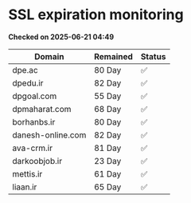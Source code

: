 # SSL expiration monitoring

**Checked on 2025-06-21 04:49**

| Domain | Remained | Status       |
|--------|----------|--------------|
| dpe.ac     | 80 Day   | ✅ |
| dpedu.ir     | 82 Day   | ✅ |
| dpgoal.com     | 55 Day   | ✅ |
| dpmaharat.com     | 68 Day   | ✅ |
| borhanbs.ir     | 80 Day   | ✅ |
| danesh-online.com     | 82 Day   | ✅ |
| ava-crm.ir     | 81 Day   | ✅ |
| darkoobjob.ir     | 23 Day   | ✅ |
| mettis.ir     | 61 Day   | ✅ |
| liaan.ir     | 65 Day   | ✅ |
